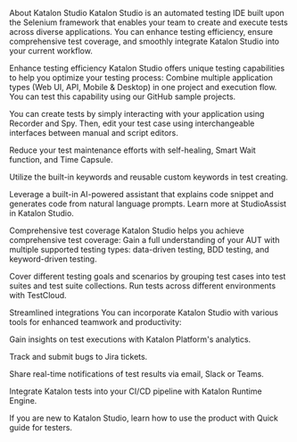 About Katalon Studio
Katalon Studio is an automated testing IDE built upon the Selenium framework that enables your team to create and execute tests across diverse applications. You can enhance testing efficiency, ensure comprehensive test coverage, and smoothly integrate Katalon Studio into your current workflow.

Enhance testing efficiency
Katalon Studio offers unique testing capabilities to help you optimize your testing process:
Combine multiple application types (Web UI, API, Mobile & Desktop) in one project and execution flow. You can test this capability using our GitHub sample projects.

You can create tests by simply interacting with your application using Recorder and Spy. Then, edit your test case using interchangeable interfaces between manual and script editors.

Reduce your test maintenance efforts with self-healing, Smart Wait function, and Time Capsule.

Utilize the built-in keywords and reusable custom keywords in test creating.

Leverage a built-in AI-powered assistant that explains code snippet and generates code from natural language prompts. Learn more at StudioAssist in Katalon Studio.

Comprehensive test coverage
Katalon Studio helps you achieve comprehensive test coverage:
Gain a full understanding of your AUT with multiple supported testing types: data-driven testing, BDD testing, and keyword-driven testing.

Cover different testing goals and scenarios by grouping test cases into test suites and test suite collections.
Run tests across different environments with TestCloud.

Streamlined integrations
You can incorporate Katalon Studio with various tools for enhanced teamwork and productivity:

Gain insights on test executions with Katalon Platform's analytics.

Track and submit bugs to Jira tickets.

Share real-time notifications of test results via email, Slack or Teams.

Integrate Katalon tests into your CI/CD pipeline with Katalon Runtime Engine.

If you are new to Katalon Studio, learn how to use the product with Quick guide for testers.
